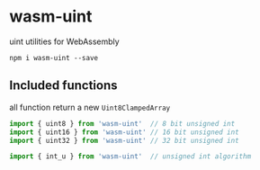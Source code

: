 # wasm-uint
uint utilities for WebAssembly

```npm i wasm-uint --save```

## Included functions
all function return a new `Uint8ClampedArray`
```javascript
import { uint8 } from 'wasm-uint'  // 8 bit unsigned int
import { uint16 } from 'wasm-uint' // 16 bit unsigned int
import { uint32 } from 'wasm-uint' // 32 bit unsigned int

import { int_u } from 'wasm-uint'  // unsigned int algorithm
```
